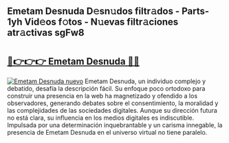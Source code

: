 ## Emetam Desnuda D𝚎sn𝚞dos filtr𝚊dos - Parts-1yh Vid𝚎os f𝚘tos - N𝚞evas filtr𝚊ciones atr𝚊ctivas sgFw8

# <h2><a href="http://mb2gln.tromn.icu/?c=Emetam+Desnuda">🔗👉👉👉 Emetam Desnuda 🔗🔗</a></h2>

[![Emetam Desnuda nuevo](https://i.imgur.com/pEAQMta.gif)](http://mb2gln.tromn.icu/?c=Emetam+Desnuda)
Emetam Desnuda, un individuo complejo y debatido, desafía la descripción fácil. Su enfoque poco ortodoxo para construir una presencia en la web ha magnetizado y ofendido a los observadores, generando debates sobre el consentimiento, la moralidad y las complejidades de las sociedades digitales. Aunque su dirección futura no está clara, su influencia en los medios digitales es indiscutible. Impulsada por una determinación inquebrantable y un carisma innegable, la presencia de Emetam Desnuda en el universo virtual no tiene paralelo.
